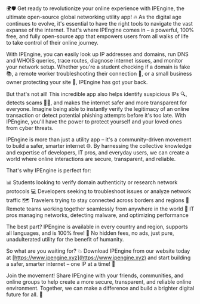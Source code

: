 🌍🛡️ Get ready to revolutionize your online experience with IPEngine, the ultimate open-source global networking utility app! 🔥 As the digital age continues to evolve, it's essential to have the right tools to navigate the vast expanse of the internet. That's where IPEngine comes in – a powerful, 100% free, and fully open-source app that empowers users from all walks of life to take control of their online journey.

With IPEngine, you can easily look up IP addresses and domains, run DNS and WHOIS queries, trace routes, diagnose internet issues, and monitor your network setup. Whether you're a student checking if a domain is fake 📚, a remote worker troubleshooting their connection 🏢, or a small business owner protecting your site 💼, IPEngine has got your back.

But that's not all! This incredible app also helps identify suspicious IPs 🔍, detects scams 👮‍♂️, and makes the internet safer and more transparent for everyone. Imagine being able to instantly verify the legitimacy of an online transaction or detect potential phishing attempts before it's too late. With IPEngine, you'll have the power to protect yourself and your loved ones from cyber threats.

IPEngine is more than just a utility app – it's a community-driven movement to build a safer, smarter internet 🌐. By harnessing the collective knowledge and expertise of developers, IT pros, and everyday users, we can create a world where online interactions are secure, transparent, and reliable.

That's why IPEngine is perfect for:

📊 Students looking to verify domain authenticity or research network protocols
💻 Developers seeking to troubleshoot issues or analyze network traffic
🗺️ Travelers trying to stay connected across borders and regions
💼 Remote teams working together seamlessly from anywhere in the world
👥 IT pros managing networks, detecting malware, and optimizing performance

The best part? IPEngine is available in every country and region, supports all languages, and is 100% free! 🤑 No hidden fees, no ads, just pure, unadulterated utility for the benefit of humanity.

So what are you waiting for? 💥 Download IPEngine from our website today at [https://www.ipengine.xyz](https://www.ipengine.xyz) and start building a safer, smarter internet – one IP at a time! 🚀

Join the movement! Share IPEngine with your friends, communities, and online groups to help create a more secure, transparent, and reliable online environment. Together, we can make a difference and build a brighter digital future for all. 💫